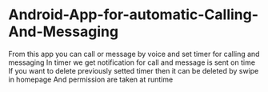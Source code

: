 # Android-App-for-automatic-Calling-And-Messaging
From this app you can call or message by voice and set timer for calling and messaging
In timer we get notification for call and message is sent on time
If you want to delete previously setted timer then it can be deleted by swipe in homepage
And permission are taken at runtime 
